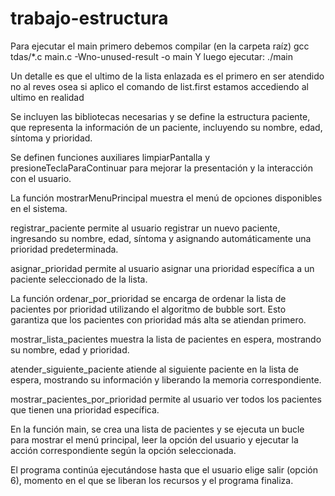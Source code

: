 
# trabajo-estructura

Para ejecutar el main primero debemos compilar (en la carpeta raíz)
gcc tdas/*.c main.c -Wno-unused-result -o main
Y luego ejecutar:
./main

Un detalle es que el ultimo de la lista enlazada es el primero en ser atendido no al reves osea si aplico el comando de list.first estamos accediendo al ultimo en realidad

Se incluyen las bibliotecas necesarias y se define la estructura paciente, que representa la información de un paciente, incluyendo su nombre, edad, síntoma y prioridad.

Se definen funciones auxiliares limpiarPantalla y presioneTeclaParaContinuar para mejorar la presentación y la interacción con el usuario.

La función mostrarMenuPrincipal muestra el menú de opciones disponibles en el sistema.

registrar_paciente permite al usuario registrar un nuevo paciente, ingresando su nombre, edad, síntoma y asignando automáticamente una prioridad predeterminada.

asignar_prioridad permite al usuario asignar una prioridad específica a un paciente seleccionado de la lista.

La función ordenar_por_prioridad se encarga de ordenar la lista de pacientes por prioridad utilizando el algoritmo de bubble sort. Esto garantiza que los pacientes con prioridad más alta se atiendan primero.

mostrar_lista_pacientes muestra la lista de pacientes en espera, mostrando su nombre, edad y prioridad.

atender_siguiente_paciente atiende al siguiente paciente en la lista de espera, mostrando su información y liberando la memoria correspondiente.

mostrar_pacientes_por_prioridad permite al usuario ver todos los pacientes que tienen una prioridad específica.

En la función main, se crea una lista de pacientes y se ejecuta un bucle para mostrar el menú principal, leer la opción del usuario y ejecutar la acción correspondiente según la opción seleccionada.

El programa continúa ejecutándose hasta que el usuario elige salir (opción 6), momento en el que se liberan los recursos y el programa finaliza.

